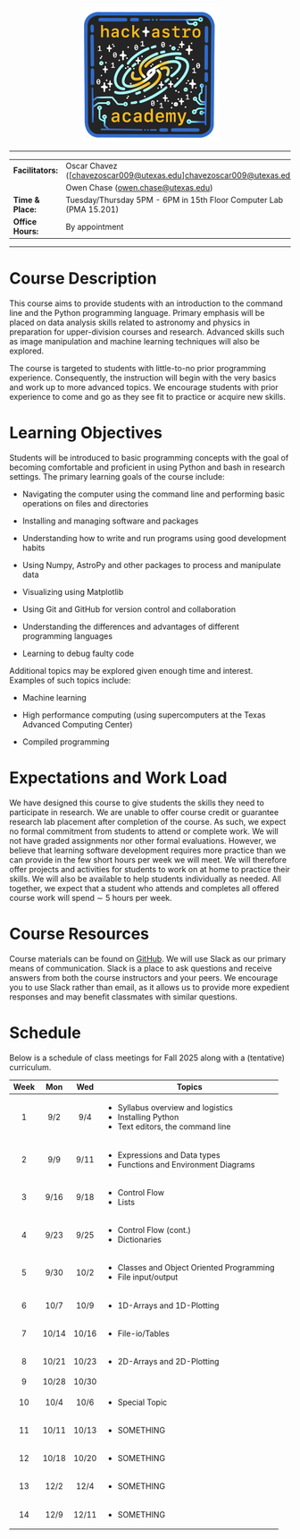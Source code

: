 <p align="center">
  <img src="assets/hackastrologo.png" alt="logo" width="250"/>
</p>

------------------------------------------------------------------------
|  |  |
|:---|:---|
| **Facilitators:** | Oscar Chavez ([chavezoscar009@utexas.edu]<chavezoscar009@utexas.edu>) |
|  | Owen Chase ([owen.chase@utexas.edu](owen.chase@utexas.edu)) |
| **Time & Place:** | Tuesday/Thursday 5PM - 6PM in 15th Floor Computer Lab (PMA 15.201) |
| **Office Hours:** | By appointment |

------------------------------------------------------------------------

# Course Description

This course aims to provide students with an introduction to the command
line and the Python programming language. Primary emphasis will be
placed on data analysis skills related to astronomy and physics in
preparation for upper-division courses and research. Advanced skills
such as image manipulation and machine learning techniques will also be
explored.

The course is targeted to students with little-to-no prior programming
experience. Consequently, the instruction will begin with the very
basics and work up to more advanced topics. We encourage students with
prior experience to come and go as they see fit to practice or acquire
new skills.

# Learning Objectives

Students will be introduced to basic programming concepts with the goal
of becoming comfortable and proficient in using Python and bash in
research settings. The primary learning goals of the course include:

-   Navigating the computer using the command line and performing basic
    operations on files and directories

-   Installing and managing software and packages

-   Understanding how to write and run programs using good development
    habits

-   Using Numpy, AstroPy and other packages to process and manipulate
    data

-   Visualizing using Matplotlib

-   Using Git and GitHub for version control and collaboration

-   Understanding the differences and advantages of different
    programming languages

-   Learning to debug faulty code

Additional topics may be explored given enough time and interest.
Examples of such topics include:

-   Machine learning

-   High performance computing (using supercomputers at the Texas
    Advanced Computing Center)

-   Compiled programming

# Expectations and Work Load

We have designed this course to give students the skills they need to
participate in research. We are unable to offer course credit or
guarantee research lab placement after completion of the course. As
such, we expect no formal commitment from students to attend or complete
work. We will not have graded assignments nor other formal evaluations.
However, we believe that learning software development requires more
practice than we can provide in the few short hours per week we will
meet. We will therefore offer projects and activities for students to
work on at home to practice their skills. We will also be available to
help students individually as needed. All together, we expect that a
student who attends and completes all offered course work will spend ∼
5 hours per week.

# Course Resources

Course materials can be found on
[GitHub](https://github.com/ochase10/HackAstro-Academy). We will use
Slack as our primary means of communication. Slack is a place to ask questions and
receive answers from both the course instructors and your peers. We
encourage you to use Slack rather than email, as it allows us to provide
more expedient responses and may benefit classmates with similar
questions.

# Schedule

Below is a schedule of class meetings for Fall 2025 along with a (tentative)
curriculum.

| Week | Mon | Wed | Topics|
|:---:|:----:|:-----:|-------------|
| 1 | 9/2 | 9/4 | <ul><li>Syllabus overview and logistics</li><li>Installing Python</li><li>Text editors, the command line</li></ul>|
| 2 | 9/9 | 9/11 | <ul><li>Expressions and Data types</li><li>Functions and Environment Diagrams</li></ul>|      
| 3 | 9/16 | 9/18 | <ul><li>Control Flow</li><li>Lists</li></ul>   
| 4 | 9/23 | 9/25 | <ul><li>Control Flow (cont.)</li><li>Dictionaries</li></ul> 
| 5 | 9/30 | 10/2 | <ul><li>Classes and Object Oriented Programming</li><li>File input/output</li></ul>  
| 6 | 10/7 | 10/9 | <ul><li>1D-Arrays and 1D-Plotting  
| 7 | 10/14 | 10/16 | <ul><li>File-io/Tables  
| 8 | 10/21 | 10/23 | <ul><li>2D-Arrays and 2D-Plotting  
| 9 | 10/28 | 10/30 | 
| 10 | 10/4 | 10/6 | <ul><li>Special Topic  
| 11 | 10/11 | 10/13 | <ul><li>SOMETHING  
| 12 | 10/18 | 10/20 | <ul><li>SOMETHING  
| 13 | 12/2 | 12/4 | <ul><li>SOMETHING  
| 14 | 12/9 | 12/11 | <ul><li>SOMETHING  
